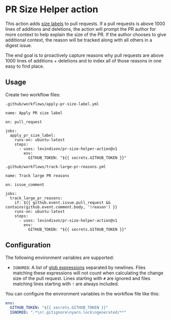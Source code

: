 # PR Size Helper action

This action adds [size labels](https://github.com/kubernetes/kubernetes/labels?q=size) to pull requests. If a pull requests is above 1000 lines of additions and deletions, the action will prompt the PR author for more context to help explain the size of the PR. If the author chooses to give additional context, the reason will be tracked along with all others in a digest issue.

The end goal is to proactively capture reasons why pull requests are above 1000 lines of additions + deletions and to index all of those reasons in one easy to find place.

## Usage

Create two workflow files:

`.github/workflows/apply-pr-size-label.yml`

```
name: Apply PR size label

on: pull_request

jobs:
  apply_pr_size_label:
    runs-on: ubuntu-latest
    steps:
      - uses: levindixon/pr-size-helper-action@v1
        env:
          GITHUB_TOKEN: "${{ secrets.GITHUB_TOKEN }}"

```

`.github/workflows/track-large-pr-reasons.yml`

```
name: Track large PR reasons

on: issue_comment

jobs:
  track_large_pr_reasons:
    if: ${{ github.event.issue.pull_request && contains(github.event.comment.body, '!reason') }}
    runs-on: ubuntu-latest
    steps:
      - uses: levindixon/pr-size-helper-action@v1
        env:
          GITHUB_TOKEN: "${{ secrets.GITHUB_TOKEN }}"

```

## Configuration

The following environment variables are supported:

- `IGNORED`: A list of [glob expressions](http://man7.org/linux/man-pages/man7/glob.7.html)
  separated by newlines. Files matching these expressions will not count when
  calculating the change size of the pull request. Lines starting with `#` are
  ignored and files matching lines starting with `!` are always included.

You can configure the environment variables in the workflow file like this:

```yaml
env:
  GITHUB_TOKEN: "${{ secrets.GITHUB_TOKEN }}"
  IGNORED: ".*\n!.gitignore\nyarn.lock\ngenerated/**"
```
